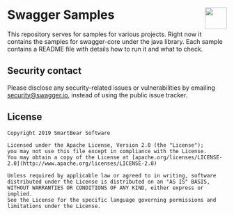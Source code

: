 # Swagger Samples <img src="https://raw.githubusercontent.com/swagger-api/swagger.io/wordpress/images/assets/SW-logo-clr.png" height="50" align="right">
 
This repository serves for samples for various projects. Right now it contains the samples for swagger-core under
the java library. Each sample contains a README file with details how to run it and what to check.

## Security contact

Please disclose any security-related issues or vulnerabilities by emailing [security@swagger.io](mailto:security@swagger.io), instead of using the public issue tracker.

## License

```
Copyright 2019 SmartBear Software

Licensed under the Apache License, Version 2.0 (the "License");
you may not use this file except in compliance with the License.
You may obtain a copy of the License at [apache.org/licenses/LICENSE-2.0](http://www.apache.org/licenses/LICENSE-2.0)

Unless required by applicable law or agreed to in writing, software
distributed under the License is distributed on an "AS IS" BASIS,
WITHOUT WARRANTIES OR CONDITIONS OF ANY KIND, either express or implied.
See the License for the specific language governing permissions and
limitations under the License.
```